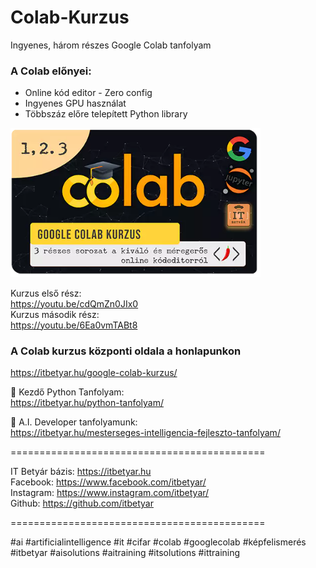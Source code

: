 # Colab-Kurzus
Ingyenes, három részes Google Colab tanfolyam

### A Colab előnyei:  
* Online kód editor - Zero config
* Ingyenes GPU használat
* Többszáz előre telepített Python library


<img src="https://github.com/itbetyar/Colab-Kurzus/blob/69791d51e5bd5e24ce546004771d4151adc32f97/Colab%20sorozat_honlapra%20copy.webp" alt="IT Betyár Colab kurzus" width="400">

Kurzus első rész:  
https://youtu.be/cdQmZn0JIx0  
Kurzus második rész:  
https://youtu.be/6Ea0vmTABt8

### A Colab kurzus központi oldala a honlapunkon
https://itbetyar.hu/google-colab-kurzus/

🐍 Kezdő Python Tanfolyam:  
https://itbetyar.hu/python-tanfolyam/

🤖 A.I. Developer tanfolyamunk:  
https://itbetyar.hu/mesterseges-intelligencia-fejleszto-tanfolyam/



============================================  

IT Betyár bázis: https://itbetyar.hu  
Facebook: https://www.facebook.com/itbetyar/  
Instagram: https://www.instagram.com/itbetyar/  
Github: https://github.com/itbetyar  

============================================  

#ai #artificialintelligence #it #cifar #colab #googlecolab #képfelismerés
#itbetyar #aisolutions #aitraining #itsolutions #ittraining
